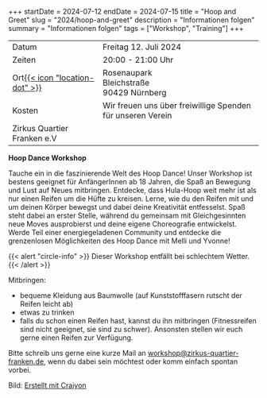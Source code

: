 +++
startDate = 2024-07-12
endDate = 2024-07-15
title = "Hoop and Greet"
slug =  "2024/hoop-and-greet"
description = "Informationen folgen"
summary = "Informationen folgen"
tags = ["Workshop", "Training"]
+++

|||
|---|---|
|Datum|Freitag 12. Juli 2024|
|Zeiten| 20:00 - 21:00 Uhr|
|Ort[{{< icon "location-dot" >}}](https://maps.app.goo.gl/RKGDhhzNH1Dth8WU7)|Rosenaupark<br>Bleichstraße<br>90429 Nürnberg|
|Kosten|Wir freuen uns über freiwillige Spenden für unseren Verein
Zirkus Quartier Franken e.V|

**Hoop Dance Workshop**   

Tauche ein in die faszinierende Welt des Hoop Dance! Unser Workshop ist
bestens geeignet für AnfängerInnen ab 18 Jahren, die Spaß an Bewegung
und Lust auf Neues mitbringen. Entdecke, dass Hula-Hoop weit mehr ist
als nur einen Reifen um die Hüfte zu kreisen. Lerne, wie du den Reifen
mit und um deinen Körper bewegst und dabei deine Kreativität
entfesselst. Spaß steht dabei an erster Stelle, während du gemeinsam mit
Gleichgesinnten neue Moves ausprobierst und deine eigene Choreografie
entwickelst. Werde Teil einer energiegeladenen Community und entdecke
die grenzenlosen Möglichkeiten des Hoop Dance mit Melli und Yvonne!

{{< alert "circle-info" >}}
Dieser Workshop entfällt bei schlechtem Wetter.
{{< /alert >}}

Mitbringen: 
- bequeme Kleidung aus Baumwolle (auf Kunststofffasern rutscht
der Reifen leicht ab)
- etwas zu trinken
- falls du schon einen Reifen hast, kannst du ihn mitbringen (Fitnessreifen sind nicht geeignet, sie
sind zu schwer). Ansonsten stellen wir euch gerne einen Reifen zur Verfügung.

Bitte schreib uns gerne eine kurze Mail an workshop@zirkus-quartier-franken.de, wenn du dabei sein möchtest
oder komm einfach spontan vorbei.




Bild: [Erstellt mit Craiyon](https://www.craiyon.com/)